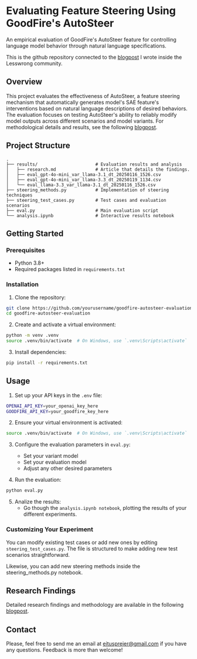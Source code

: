 # Evaluating Feature Steering Using GoodFire's AutoSteer

An empirical evaluation of GoodFire's AutoSteer feature for controlling language model behavior through natural language specifications.

This is the github repository connected to the [blogpost](https://www.alignmentforum.org/posts/6dpKhtniqR3rnstnL/mind-the-coherence-gap-lessons-from-steering-llama-with-1?utm_campaign=post_share&utm_source=link) I wrote inside the Lesswrong community.
## Overview

This project evaluates the effectiveness of AutoSteer, a feature steering mechanism that automatically generates model's SAE feature's interventions based on natural language descriptions of desired behaviors. The evaluation focuses on testing AutoSteer's ability to reliably modify model outputs across different scenarios and model variants. For methodological details and results, see the following [blogpost](https://www.alignmentforum.org/posts/6dpKhtniqR3rnstnL/mind-the-coherence-gap-lessons-from-steering-llama-with-1?utm_campaign=post_share&utm_source=link).

## Project Structure

```
.
├── results/                      # Evaluation results and analysis
│   ├── research.md               # Article that details the findings.
│   ├── eval_gpt-4o-mini_var_llama-3.1_dt_20250116_1526.csv
│   ├── eval_gpt-4o-mini_var_llama-3.3_dt_20250119_1134.csv
│   └── eval_llama-3.3_var_llama-3.1_dt_20250116_1526.csv
├── steering_methods.py           # Implementation of steering techniques
├── steering_test_cases.py        # Test cases and evaluation scenarios
├── eval.py                       # Main evaluation script
└── analysis.ipynb                # Interactive results notebook
```

## Getting Started

### Prerequisites

- Python 3.8+
- Required packages listed in `requirements.txt`

### Installation

1. Clone the repository:
```bash
git clone https://github.com/yourusername/goodfire-autosteer-evaluation.git
cd goodfire-autosteer-evaluation
```

2. Create and activate a virtual environment:
```bash
python -m venv .venv
source .venv/bin/activate  # On Windows, use `.venv\Scripts\activate`
```

3. Install dependencies:
```bash
pip install -r requirements.txt
```

## Usage

1. Set up your API keys in the `.env` file:
```bash
OPENAI_API_KEY=your_openai_key_here
GOODFIRE_API_KEY=your_goodfire_key_here
```

2. Ensure your virtual environment is activated:
```bash
source .venv/bin/activate  # On Windows, use `.venv\Scripts\activate`
```

3. Configure the evaluation parameters in `eval.py`:
   - Set your variant model
   - Set your evaluation model
   - Adjust any other desired parameters

4. Run the evaluation:
```bash
python eval.py
```

5. Analize the results:
   - Go though the `analysis.ipynb notebook`, plotting the results of your different experiments.

### Customizing Your Experiment

You can modify existing test cases or add new ones by editing `steering_test_cases.py`. The file is structured to make adding new test scenarios straightforward.

Likewise, you can add new steering methods inside the steering_methods.py notebook.

## Research Findings

Detailed research findings and methodology are available in the following [blogpost](https://www.alignmentforum.org/posts/6dpKhtniqR3rnstnL/mind-the-coherence-gap-lessons-from-steering-llama-with-1?utm_campaign=post_share&utm_source=link).

## Contact

Please, feel free to send me an email at eitusprejer@gmail.com if you have any questions. Feedback is more than welcome!